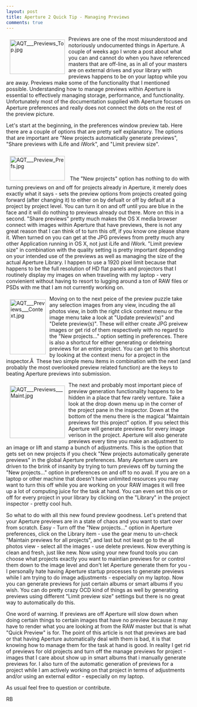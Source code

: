 ```yaml
---
layout: post
title: Aperture 2 Quick Tip - Managing Previews
comments: true
---
```

<a href="/wp-content/uploads/2009/01/AQT___Previews_Top.jpg"><img title="AQT___Previews_Top.jpg" src="/wp-content/uploads/2009/01/.thumbs/.AQT___Previews_Top.jpg" border="0" alt="AQT___Previews_Top.jpg" hspace="10" vspace="10" width="150" height="94" align="left" /></a>Previews are one of the most misunderstood and notoriously undocumented things in Aperture. A couple of weeks ago I wrote a post about what you can and cannot do when you have referenced masters that are off-line, as in all of your masters are on external drives and your library with previews happens to be on your laptop while you are away. Previews make some of the functionality that I mentioned possible. Understanding how to manage previews within Aperture is essential to effectively managing storage, performance, and functionality. Unfortunately most of the documentation supplied with Aperture focuses on Aperture preferences and really does not connect the dots on the rest of the preview picture.<!--more-->

Let's start at the beginning, in the preferences window preview tab. Here there are a couple of options that are pretty self explanatory. The options that are important are "New projects automatically generate previews", "Share previews with iLife and iWork", and "Limit preview size".

<a rel="lightbox" href="/wp-content/uploads/2009/01/AQT___Preview_Prefs.jpg"><img title="AQT___Preview_Prefs.jpg" src="/wp-content/uploads/2009/01/.thumbs/.AQT___Preview_Prefs.jpg" border="0" alt="AQT___Preview_Prefs.jpg" hspace="10" vspace="10" width="150" height="67" /></a>
The "New projects" option has nothing to do with turning previews on and off for projects already in Aperture, it merely does exactly what it says - sets the preview options from projects created going forward (after changing it) to either on by defualt or off by default at a project by project level. You can turn it on and off until you are blue in the face and it will do nothing to previews already out there. More on this in a second. "Share previews" pretty much makes the OS X media browser connect with images within Aperture that have previews, there is not any great reason that I can think of to turn this off, if you know one please share it. When turned on you can get at the JPG previews from pretty much any other Application running in OS X, not just iLife and iWork. "Limit preview size" in combination with the quality setting is pretty important depending on your intended use of the previews as well as managing the size of the actual Aperture Library. I happen to use a 1920 pixel limit because that happens to be the full resolution of HD flat panels and projectors that I routinely display my images on when traveling with my laptop - very convienient without having to resort to lugging around a ton of RAW files or PSDs with me that I am not currently working on.

<a rel="lightbox" href="/wp-content/uploads/2009/01/AQT___Previews___Context.jpg"><img title="AQT___Previews___Context.jpg" src="/wp-content/uploads/2009/01/.thumbs/.AQT___Previews___Context.jpg" border="0" alt="AQT___Previews___Context.jpg" hspace="10" vspace="10" width="98" height="150" align="left" /></a>Moving on to the next peice of the preview puzzle take any selection images from any view, incuding the all photos view, in both the right click context menu or the image menu take a look at "Update preview(s)" and "Delete preview(s)". These will either create JPG preivew images or get rid of them respectively with no regard to the "New projects..." option setting in preferences. There is also a shortcut for either generating or deleteing previews for an entire project. You can get to this shortcut by looking at the context menu for a project in the inspector.Â  These two simple menu items in combination with the next (and probably the most overlooked preview related function) are the keys to beating Aperture previews into submission.

<a rel="lightbox" href="/wp-content/uploads/2009/01/AQT___Previews___Maint.jpg"><img title="AQT___Previews___Maint.jpg" src="/wp-content/uploads/2009/01/.thumbs/.AQT___Previews___Maint.jpg" border="0" alt="AQT___Previews___Maint.jpg" hspace="10" vspace="10" width="150" height="143" align="left" /></a>The next and probably most important piece of preview generation functionality happens to be hidden in a place that few rarely venture. Take a look at the drop down menu up in the corner of the project pane in the inspector. Down at the bottom of the menu there is the magical "Maintain previews for this project" option. If you select this Aperture will generate previews for every image verison in the project. Aperture will also generate previews every time you make an adjustment to an image or lift and stamp a bunch of adjustments. This is the option that gets set on new projects if you check "New projects automatically generate previews" in the global Aperture preferences. Many Aperture users are driven to the brink of insanity by trying to turn previews off by turning the "New projects..." option in preferences on and off to no avail. If you are on a laptop or other machine that doesn't have unlimited resources you may want to turn this off while you are working on your RAW images it will free up a lot of computing juice for the task at hand. You can even set this on or off for every project in your library by clicking on the "Library" in the project inspector - pretty cool huh.

So what to do with all this new found preview goodness. Let's pretend that your Aperture previews are in a state of chaos and you want to start over from scratch. Easy - Turn off the "New projects..." option in Aperture preferences, click on the Library item - use the gear menu to un-check "Maintain previews for all projects", and last but not least go to the all photos view - select all the images - use delete previews. Now everything is clean and fresh, just like new. Now using your new found tools you can choose what projects exactly you want to maintian previews for or control them down to the image level and don't let Aperture generate them for you - I personally hate having Aperture startup processes to generate previews while I am trying to do image adjustments - especially on my laptop. Now you can generate previews for just certain albums or smart albums if you wish. You can do pretty crazy OCD kind of things as well by generating previews using different "Limit preview size" settings but there is no great way to automatically do this.

One word of warning. If previews are off Aperture will slow down when doing certain things to certain images that have no preview because it may have to render what you are looking at from the RAW master but that is what "Quick Preview" is for. The point of this article is not that previews are bad or that having Aperture automatically deal with them is bad, it is that knowing how to manage them for the task at hand is good. In reality I get rid of previews for old projects and turn off the manage previews for project - images that I care about show up in smart albums that i manually generate previews for. I also turn of the automatic generation of previews for a project while I am actively working on that project in terms of adjustments and/or using an external editor - especially on my laptop.

As usual feel free to question or contribute.

RB